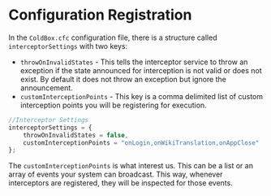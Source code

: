 # Configuration Registration

In the `ColdBox.cfc` configuration file, there is a structure called `interceptorSettings` with two keys:

* `throwOnInvalidStates` - This tells the interceptor service to throw an exception if the state announced for interception is not valid or does not exist. By default it does not throw an exception but ignore the announcement.
* `customInterceptionPoints` - This key is a comma delimited list of custom interception points you will be registering for execution.

```javascript
//Interceptor Settings
interceptorSettings = {
    throwOnInvalidStates = false,
    customInterceptionPoints = "onLogin,onWikiTranslation,onAppClose"
};
```

The `customInterceptionPoints` is what interest us. This can be a list or an array of events your system can broadcast. This way, whenever interceptors are registered, they will be inspected for those events.

